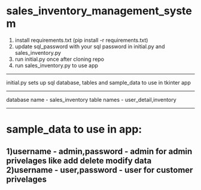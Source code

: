 # sales_inventory_management_system

1) install requirements.txt (pip install -r requirements.txt)
2) update sql_password with your sql password in initial.py and sales_inventory.py  
3) run initial.py once after cloning repo
4) run sales_inventory.py to use app 


--------------------------------------------------------------------------------

initial.py sets up sql database, tables and sample_data to use in tkinter app

-------------------------------------------------------------------------------

database name - sales_inventory
table names - user_detail,inventory

----------------------------------------------------------------------------
# sample_data to use in app:

1)username - admin,password - admin       for admin privelages like add delete modify data
2)username - user,password - user        for customer privelages
-----------------------------------------------------------------------------




